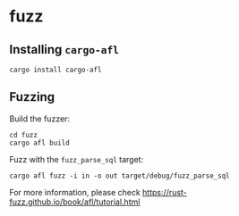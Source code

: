 # fuzz

## Installing `cargo-afl`

```
cargo install cargo-afl
```

## Fuzzing

Build the fuzzer:

```shell
cd fuzz
cargo afl build
```

Fuzz with the `fuzz_parse_sql` target:

```shell
cargo afl fuzz -i in -o out target/debug/fuzz_parse_sql
```

For more information, please check <https://rust-fuzz.github.io/book/afl/tutorial.html>
